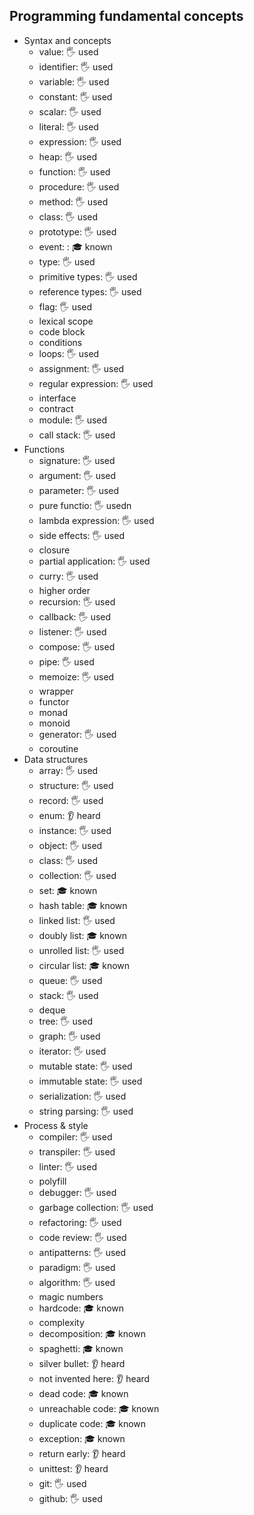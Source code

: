 ## Programming fundamental concepts

- Syntax and concepts
  - value: 🖐️ used
  - identifier: 🖐️ used
  - variable: 🖐️ used
  - constant: 🖐️ used
  - scalar: 🖐️ used
  - literal: 🖐️ used
  - expression: 🖐️ used
  - heap: 🖐️ used
  - function: 🖐️ used
  - procedure: 🖐️ used
  - method: 🖐️ used
  - class: 🖐️ used
  - prototype: 🖐️ used
  - event: : 🎓 known
  - type: 🖐️ used
  - primitive types: 🖐️ used
  - reference types: 🖐️ used
  - flag: 🖐️ used
  - lexical scope
  - code block
  - conditions
  - loops: 🖐️ used
  - assignment: 🖐️ used
  - regular expression: 🖐️ used
  - interface
  - contract
  - module: 🖐️ used
  - call stack: 🖐️ used
- Functions
  - signature: 🖐️ used
  - argument: 🖐️ used
  - parameter: 🖐️ used
  - pure functio: 🖐️ usedn
  - lambda expression: 🖐️ used
  - side effects: 🖐️ used
  - closure
  - partial application: 🖐️ used
  - curry: 🖐️ used
  - higher order
  - recursion: 🖐️ used
  - callback: 🖐️ used
  - listener: 🖐️ used
  - compose: 🖐️ used
  - pipe: 🖐️ used
  - memoize: 🖐️ used
  - wrapper
  - functor
  - monad
  - monoid
  - generator: 🖐️ used
  - coroutine
- Data structures
  - array: 🖐️ used
  - structure: 🖐️ used
  - record: 🖐️ used
  - enum: 👂 heard
  - instance: 🖐️ used
  - object: 🖐️ used
  - class: 🖐️ used
  - collection: 🖐️ used
  - set: 🎓 known
  - hash table: 🎓 known
  - linked list: 🖐️ used
  - doubly list: 🎓 known
  - unrolled list: 🖐️ used
  - circular list: 🎓 known
  - queue: 🖐️ used
  - stack: 🖐️ used
  - deque
  - tree: 🖐️ used
  - graph: 🖐️ used
  - iterator: 🖐️ used
  - mutable state: 🖐️ used
  - immutable state: 🖐️ used
  - serialization: 🖐️ used
  - string parsing: 🖐️ used
- Process & style
  - compiler: 🖐️ used
  - transpiler: 🖐️ used
  - linter: 🖐️ used
  - polyfill
  - debugger: 🖐️ used
  - garbage collection: 🖐️ used
  - refactoring: 🖐️ used
  - code review: 🖐️ used
  - antipatterns: 🖐️ used
  - paradigm: 🖐️ used
  - algorithm: 🖐️ used
  - magic numbers
  - hardcode: 🎓 known
  - complexity
  - decomposition: 🎓 known
  - spaghetti: 🎓 known
  - silver bullet: 👂 heard
  - not invented here: 👂 heard
  - dead code: 🎓 known
  - unreachable code: 🎓 known
  - duplicate code: 🎓 known
  - exception: 🎓 known
  - return early: 👂 heard
  - unittest: 👂 heard
  - git: 🖐️ used
  - github: 🖐️ used
